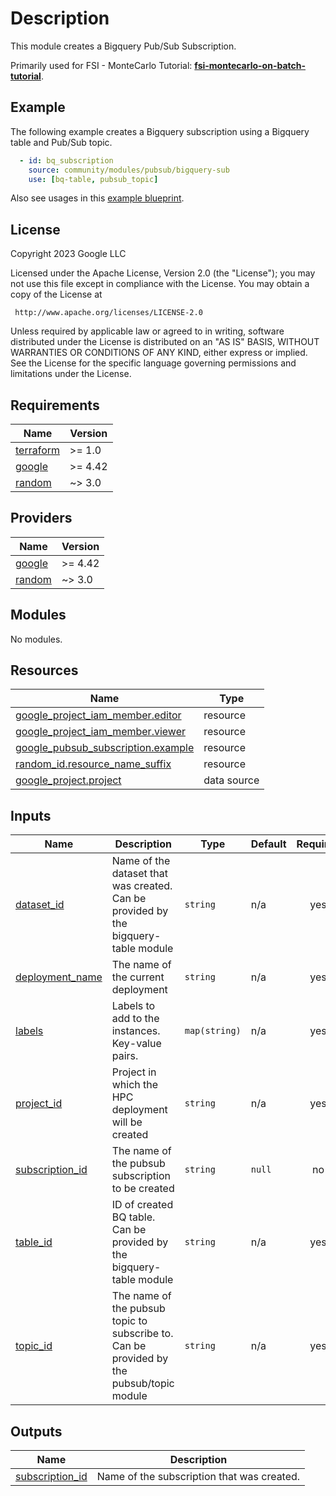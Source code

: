 # Description

This module creates a Bigquery Pub/Sub Subscription.

Primarily used for FSI - MonteCarlo Tutorial:
**[fsi-montecarlo-on-batch-tutorial]**.

[fsi-montecarlo-on-batch-tutorial]: ../docs/tutorials/fsi-montecarlo-on-batch/README.md

## Example

The following example creates a Bigquery subscription using a Bigquery table and
Pub/Sub topic.

```yaml
  - id: bq_subscription
    source: community/modules/pubsub/bigquery-sub
    use: [bq-table, pubsub_topic]
```

Also see usages in this
[example blueprint](../../../examples/fsi-montecarlo-on-batch.yaml).

## License

<!-- BEGINNING OF PRE-COMMIT-TERRAFORM DOCS HOOK -->
Copyright 2023 Google LLC

Licensed under the Apache License, Version 2.0 (the "License");
you may not use this file except in compliance with the License.
You may obtain a copy of the License at

     http://www.apache.org/licenses/LICENSE-2.0

Unless required by applicable law or agreed to in writing, software
distributed under the License is distributed on an "AS IS" BASIS,
WITHOUT WARRANTIES OR CONDITIONS OF ANY KIND, either express or implied.
See the License for the specific language governing permissions and
limitations under the License.

## Requirements

| Name | Version |
|------|---------|
| <a name="requirement_terraform"></a> [terraform](#requirement\_terraform) | >= 1.0 |
| <a name="requirement_google"></a> [google](#requirement\_google) | >= 4.42 |
| <a name="requirement_random"></a> [random](#requirement\_random) | ~> 3.0 |

## Providers

| Name | Version |
|------|---------|
| <a name="provider_google"></a> [google](#provider\_google) | >= 4.42 |
| <a name="provider_random"></a> [random](#provider\_random) | ~> 3.0 |

## Modules

No modules.

## Resources

| Name | Type |
|------|------|
| [google_project_iam_member.editor](https://registry.terraform.io/providers/hashicorp/google/latest/docs/resources/project_iam_member) | resource |
| [google_project_iam_member.viewer](https://registry.terraform.io/providers/hashicorp/google/latest/docs/resources/project_iam_member) | resource |
| [google_pubsub_subscription.example](https://registry.terraform.io/providers/hashicorp/google/latest/docs/resources/pubsub_subscription) | resource |
| [random_id.resource_name_suffix](https://registry.terraform.io/providers/hashicorp/random/latest/docs/resources/id) | resource |
| [google_project.project](https://registry.terraform.io/providers/hashicorp/google/latest/docs/data-sources/project) | data source |

## Inputs

| Name | Description | Type | Default | Required |
|------|-------------|------|---------|:--------:|
| <a name="input_dataset_id"></a> [dataset\_id](#input\_dataset\_id) | Name of the dataset that was created. Can be provided by the bigquery-table module | `string` | n/a | yes |
| <a name="input_deployment_name"></a> [deployment\_name](#input\_deployment\_name) | The name of the current deployment | `string` | n/a | yes |
| <a name="input_labels"></a> [labels](#input\_labels) | Labels to add to the instances. Key-value pairs. | `map(string)` | n/a | yes |
| <a name="input_project_id"></a> [project\_id](#input\_project\_id) | Project in which the HPC deployment will be created | `string` | n/a | yes |
| <a name="input_subscription_id"></a> [subscription\_id](#input\_subscription\_id) | The name of the pubsub subscription to be created | `string` | `null` | no |
| <a name="input_table_id"></a> [table\_id](#input\_table\_id) | ID of created BQ table. Can be provided by the bigquery-table module | `string` | n/a | yes |
| <a name="input_topic_id"></a> [topic\_id](#input\_topic\_id) | The name of the pubsub topic to subscribe to. Can be provided by the pubsub/topic module | `string` | n/a | yes |

## Outputs

| Name | Description |
|------|-------------|
| <a name="output_subscription_id"></a> [subscription\_id](#output\_subscription\_id) | Name of the subscription that was created. |
<!-- END OF PRE-COMMIT-TERRAFORM DOCS HOOK -->
